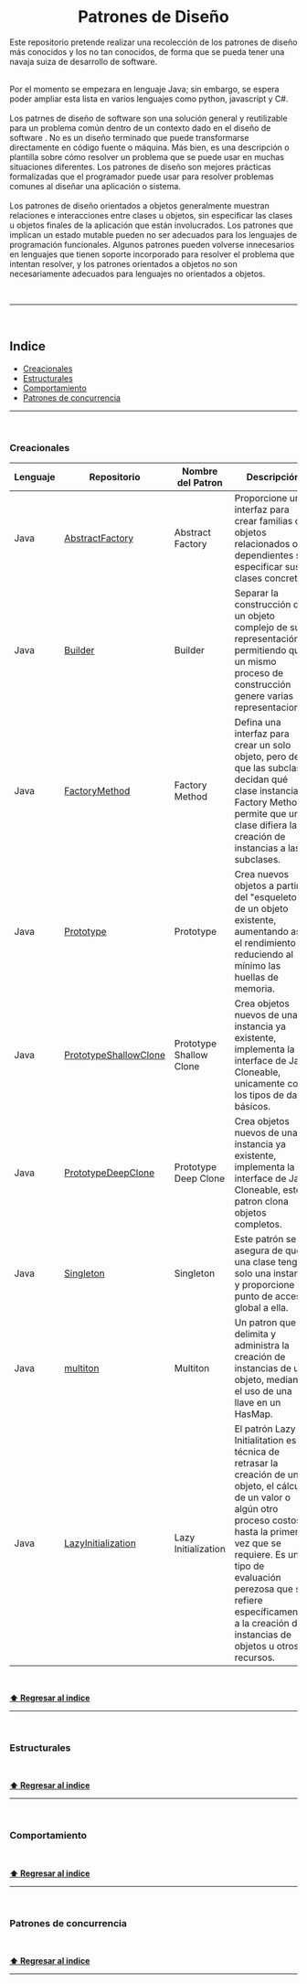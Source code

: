 <div align="center">
    <h1>Patrones de Diseño</h1>
</div>

<div>
Este repositorio pretende realizar una recolección de los patrones de diseño más conocidos y los no tan conocidos, de forma que se pueda tener una navaja suiza de desarrollo de software.<br /><br />

Por el momento se empezara en lenguaje Java; sin embargo, se espera poder ampliar esta lista en varios lenguajes como python, javascript y C#.
  <br><br>
  Los patrnes de diseño de software son una solución general y reutilizable para un problema común dentro de un contexto dado en el diseño de software . No es un diseño terminado que puede transformarse directamente en código fuente o máquina. Más bien, es una descripción o plantilla sobre cómo resolver un problema que se puede usar en muchas situaciones diferentes. Los patrones de diseño son mejores prácticas formalizadas que el programador puede usar para resolver problemas comunes al diseñar una aplicación o sistema.<br><br>Los patrones de diseño orientados a objetos generalmente muestran relaciones e interacciones entre clases u objetos, sin especificar las clases u objetos finales de la aplicación que están involucrados. Los patrones que implican un estado mutable pueden no ser adecuados para los lenguajes de programación funcionales. Algunos patrones pueden volverse innecesarios en lenguajes que tienen soporte incorporado para resolver el problema que intentan resolver, y los patrones orientados a objetos no son necesariamente adecuados para lenguajes no orientados a objetos.
</div>
<br />

---

<br />

## Indice

* [Creacionales](#Creacionales)
* [Estructurales](#Estructurales)
* [Comportamiento](#Comportamiento)
* [Patrones de concurrencia ](#Comportamiento)
---

<br>

### Creacionales
| Lenguaje | Repositorio | Nombre del Patron | Descripción |
|---|---|---|---|
| Java | [AbstractFactory](https://github.com/MarcoChaconR/AbstractFactory) | Abstract Factory |  Proporcione una interfaz para crear familias de objetos relacionados o dependientes sin especificar sus clases concretas. |
| Java | [Builder](https://github.com/MarcoChaconR/Buider) |Builder| Separar la construcción de un objeto complejo de su representación, permitiendo que un mismo proceso de construcción genere varias representaciones. |
| Java | [FactoryMethod](https://github.com/MarcoChaconR/FactoryMethod)|Factory Method| Defina una interfaz para crear un solo objeto, pero deje que las subclases decidan qué clase instanciar. Factory Method permite que una clase difiera la creación de instancias a las subclases. |
| Java | [Prototype](https://github.com/MarcoChaconR/Prototype)| Prototype | Crea nuevos objetos a partir del "esqueleto" de un objeto existente, aumentando así el rendimiento y reduciendo al mínimo las huellas de memoria. |
| Java | [PrototypeShallowClone](https://github.com/MarcoChaconR/PrototypeShallowClone)| Prototype Shallow Clone | Crea objetos nuevos de una instancia ya existente, implementa la interface de Java Cloneable, unicamente copia los tipos de datos básicos. |
| Java | [PrototypeDeepClone](https://github.com/MarcoChaconR/PrototypeDeepClone)| Prototype Deep Clone | Crea objetos nuevos de una instancia ya existente, implementa la interface de Java Cloneable, este patron clona objetos completos. |
| Java | [Singleton](https://github.com/MarcoChaconR/Singleton)| Singleton | Este patrón se asegura de que una clase tenga solo una instancia y proporcione un punto de acceso global a ella. |
| Java | [multiton](https://github.com/MarcoChaconR/Multiton) | Multiton | Un patron que delimita y administra la creación de instancias de un objeto, mediante el uso de una llave en un HasMap. |
| Java | [LazyInitialization](https://github.com/MarcoChaconR/LazyInitialization) | Lazy Initialization | El patrón Lazy Initialitation es la técnica de retrasar la creación de un objeto, el cálculo de un valor o algún otro proceso costoso hasta la primera vez que se requiere. Es un tipo de evaluación perezosa que se refiere específicamente a la creación de instancias de objetos u otros recursos. |



<br />

**[⬆ Regresar al indice ](#Indice)**

---

<br />

### Estructurales


<br />

**[⬆ Regresar al indice ](#Indice)**

---

<br />

### Comportamiento


<br />

**[⬆ Regresar al indice ](#Indice)**

---

<br />

### Patrones de concurrencia 


<br />

**[⬆ Regresar al indice ](#Indice)**

---

<br />
